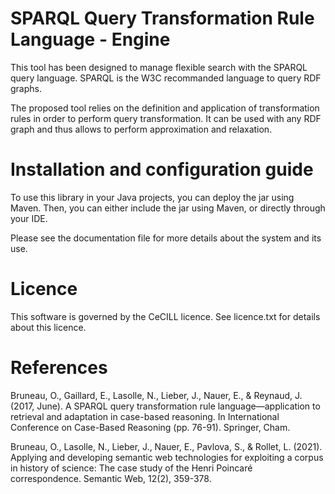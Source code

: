 # SPARQL Query Transformation Rule Language - Engine

This tool has been designed to manage flexible search with the SPARQL query language.
SPARQL is the W3C recommanded language to query RDF graphs. 

The proposed tool relies on the definition and application of transformation rules
 in order to perform query transformation.
It can be used with any RDF graph and thus allows to perform approximation and relaxation.

# Installation and configuration guide

To use this library in your Java projects, you can deploy the jar using Maven.
Then, you can either include the jar using Maven, or directly through your IDE.

Please see the documentation file for more details about the system and its use. 

# Licence

This software is governed by the CeCILL licence. See licence.txt for details about this licence.

# References

Bruneau, O., Gaillard, E., Lasolle, N., Lieber, J., Nauer, E., & Reynaud, J. (2017, June). A SPARQL query transformation rule language—application to retrieval and adaptation in case-based reasoning. In International Conference on Case-Based Reasoning (pp. 76-91). Springer, Cham.

Bruneau, O., Lasolle, N., Lieber, J., Nauer, E., Pavlova, S., & Rollet, L. (2021). Applying and developing semantic web technologies for exploiting a corpus in history of science: The case study of the Henri Poincaré correspondence. Semantic Web, 12(2), 359-378.
